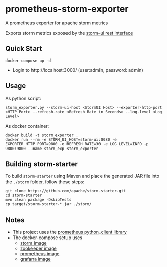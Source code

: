 # prometheus-storm-exporter
A prometheus exporter for apache storm metrics

Exports storm metrics exposed by the [storm-ui rest interface](https://storm.apache.org/releases/2.7.1/STORM-UI-REST-API.html)

## Quick Start
```
docker-compose up -d
```
- Login to http://localhost:3000/  (user:admin, password: admin)

## Usage
As python script:
```
storm_exporter.py --storm-ui-host <StormUI Host> --exporter-http-port <HTTP Port> --refresh-rate <Refresh Rate in Seconds> --log-level <Log Level>
```

As docker container:
```
docker build -t storm_exporter .
docker run --rm -e STORM_UI_HOST=storm-ui:8080 -e EXPORTER_HTTP_PORT=9800 -e REFRESH_RATE=30 -e LOG_LEVEL=INFO -p 9800:9800 --name storm_exp storm_exporter
```

## Building storm-starter
To build `storm-starter` using Maven and place the generated JAR file into the `./storm` folder, follow these steps:

```
git clone https://github.com/apache/storm-starter.git
cd storm-starter
mvn clean package -DskipTests
cp target/storm-starter-*.jar ./storm/
```

## Notes
- This project uses the [prometheus python_client library](https://github.com/prometheus/client_python)
- The docker-compose setup uses
	- [storm image](https://hub.docker.com/_/storm)
	- [zookeeper image](https://hub.docker.com/_/zookeeper/)
	- [prometheus image](https://hub.docker.com/r/prom/prometheus/)
	- [grafana image](https://hub.docker.com/r/grafana/grafana/)
